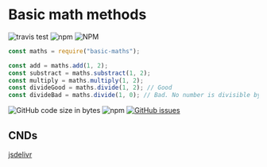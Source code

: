# Basic math methods

![travis test](https://travis-ci.com/rr69sport/basic_maths.svg?branch=main) ![npm](https://img.shields.io/npm/v/basic-maths) ![NPM](https://img.shields.io/npm/l/basic-maths)

```js
const maths = require("basic-maths");

const add = maths.add(1, 2);
const substract = maths.substract(1, 2);
const multiply = maths.multiply(1, 2);
const divideGood = maths.divide(1, 2); // Good
const divideBad = maths.divide(1, 0); // Bad. No number is divisible by zero
```

![GitHub code size in bytes](https://img.shields.io/github/languages/code-size/rr69sport/basic_maths) ![npm](https://img.shields.io/npm/dt/basic-maths) [![GitHub issues](https://img.shields.io/github/issues/rr69sport/basic_maths)](https://github.com/rr69sport/basic_maths/issues)


## CNDs

[jsdelivr](https://www.jsdelivr.com/package/npm/basic-maths)
